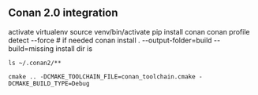 Conan 2.0 integration
----------

activate virtualenv
source venv/bin/activate
pip install conan
conan profile detect --force # if needed
conan install . --output-folder=build --build=missing
install dir is 

    ls ~/.conan2/**

    cmake .. -DCMAKE_TOOLCHAIN_FILE=conan_toolchain.cmake -DCMAKE_BUILD_TYPE=Debug